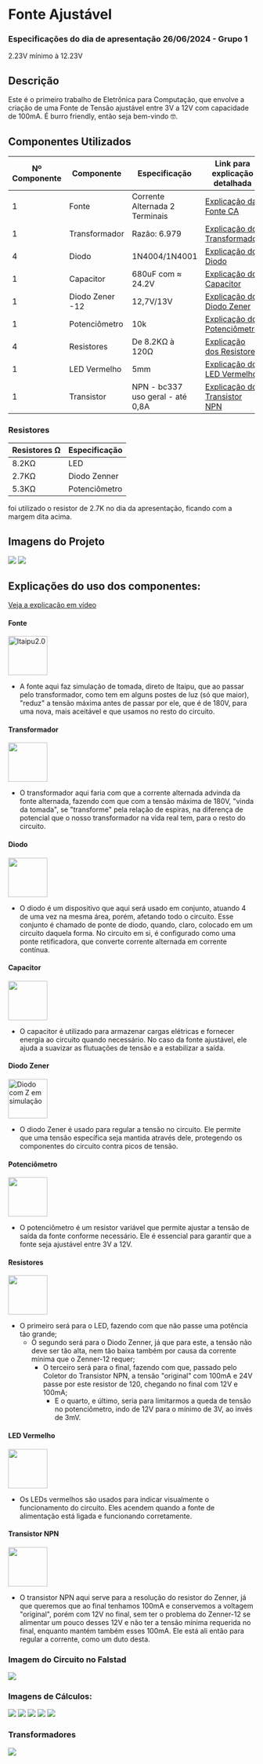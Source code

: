 
# Fonte Ajustável

### Especificações do dia de apresentação 26/06/2024 - Grupo 1
2.23V mínimo à 12.23V


## Descrição

Este é o primeiro trabalho de Eletrônica para Computação, que envolve a criação de uma Fonte de Tensão ajustável entre 3V a 12V com capacidade de 100mA. É burro friendly, então seja bem-vindo 🤓.

## Componentes Utilizados

| Nº Componente | Componente      | Especificação                  | Link para explicação detalhada                             |
| ------------- | --------------- | ------------------------------ | ---------------------------------------------------------- |
| 1             | Fonte           | Corrente Alternada 2 Terminais | [Explicação da Fonte CA](#explicacao_fonte)                |
| 1             | Transformador   | Razão: 6.979                   | [Explicação do Transformador](#explicacao_trans)           |
| 4             | Diodo           | 1N4004/1N4001                  | [Explicação do Diodo](#explicacao_diodo)                   |
| 1             | Capacitor       | 680uF com ≈ 24.2V              | [Explicação do Capacitor](#explicacao_capacitor)           |
| 1             | Diodo Zener -12 | 12,7V/13V                      | [Explicação do Diodo Zener](#explicacao_diodo_zener)       |
| 1             | Potenciômetro   | 10k                            | [Explicação do Potenciômetro](#explicacao_potenciometro)   |
| 4             | Resistores      | De 8.2KΩ à 120Ω                | [Explicação dos Resistores](#explicacao_resistores)        |
| 1             | LED Vermelho    | 5mm                            | [Explicação do LED Vermelho](#explicacao_led)              |
| 1             | Transistor      | NPN - bc337 uso geral - até 0,8A| [Explicação do Transistor NPN](#explicacao_transistor_npn) |



### Resistores

| Resistores Ω | Especificação |
| ------------ | ------------- |
| 8.2KΩ        | LED           |
| 2.7KΩ        | Diodo Zenner  |
| 5.3KΩ        | Potenciômetro |

foi utilizado o resistor de 2.7K no dia da apresentação, ficando com a margem dita acima.


## Imagens do Projeto

<img src="img/projeto1.jpg">
<img src="img/projeto2.jpg">

## Explicações do uso dos componentes:

[Veja a explicação em vídeo](https://youtu.be/Pt6J5xYUrL0?si=UYq0Yr0lrQ63-2Zr)

<a name="explicacao_fonte"></a>

#### Fonte

<img src="img/battery9V.png" width="80px" alt="Itaipu2.0">

- A fonte aqui faz simulação de tomada, direto de Itaipu, que ao passar pelo transformador, como tem em alguns postes de luz (só que maior), "reduz" a tensão máxima antes de passar por ele, que é de 180V, para uma nova, mais aceitável e que usamos no resto do circuito.

<a name="explicacao_trans"></a>


#### Transformador

<img src="img/transformador.jpg" width="80px">

- O transformador aqui faria com que a corrente alternada advinda da fonte alternada, fazendo com que com a tensão máxima de 180V, "vinda da tomada", se "transforme" pela relação de espiras, na diferença de potencial que o nosso transformador na vida real tem, para o resto do circuito.

<a name="explicacao_diodo"></a>

#### Diodo 

<img src="img/diode.png" width="80px">

- O diodo é um dispositivo que aqui será usado em conjunto, atuando 4 de uma vez na mesma área, porém, afetando todo o circuito. Esse conjunto é chamado de ponte de diodo, quando, claro, colocado em um circuito daquela forma. No circuito em si, é configurado como uma ponte retificadora, que converte corrente alternada em corrente contínua.

<a name="explicacao_capacitor"></a>

#### Capacitor

<img src="img/capacitorPolarized.png" width="80px">

- O capacitor é utilizado para armazenar cargas elétricas e fornecer energia ao circuito quando necessário. No caso da fonte ajustável, ele ajuda a suavizar as flutuações de tensão e a estabilizar a saída.

<a name="explicacao_diodo_zener"></a>

#### Diodo Zener

<img src="img/diode.png" width="80px" alt="Diodo com Z em simulação">

- O diodo Zener é usado para regular a tensão no circuito. Ele permite que uma tensão específica seja mantida através dele, protegendo os componentes do circuito contra picos de tensão.

<a name="explicacao_potenciometro"></a>

#### Potenciômetro

<img src="img/potentiometer.png" width="80px">

- O potenciômetro é um resistor variável que permite ajustar a tensão de saída da fonte conforme necessário. Ele é essencial para garantir que a fonte seja ajustável entre 3V a 12V.

<a name="explicacao_resistores"></a>

#### Resistores

<img src="img/resistor.png" width="80px">

- O primeiro será para o LED, fazendo com que não passe uma potência tão grande;
  - O segundo será para o Diodo Zenner, já que para este, a tensão não deve ser tão alta, nem tão baixa também por causa da corrente mínima que o Zenner-12 requer;
    - O terceiro será para o final, fazendo com que, passado pelo Coletor do Transistor NPN, a tensão "original" com 100mA e 24V passe por este resistor de 120, chegando no final com 12V e 100mA;
      - E o quarto, e último, seria para limitarmos a queda de tensão no potenciômetro, indo de 12V para o mínimo de 3V, ao invés de 3mV.

<a name="explicacao_led"></a>

#### LED Vermelho

<img src="img/led.png" width="80px">

- Os LEDs vermelhos são usados para indicar visualmente o funcionamento do circuito. Eles acendem quando a fonte de alimentação está ligada e funcionando corretamente.

<a name="explicacao_transistor_npn"></a>

#### Transistor NPN

<img src="img/transistorNPN.png" width="80px">

- O transistor NPN aqui serve para a resolução do resistor do Zenner, já que queremos que ao final tenhamos 100mA e conservemos a voltagem "original", porém com 12V no final, sem ter o problema do Zenner-12 se alimentar um pouco desses 12V e não ter a tensão mínima requerida no final, enquanto mantém também esses 100mA. Ele está ali então para regular a corrente, como um duto desta.

### Imagem do Circuito no Falstad

<img src="photosEscreens/circuito.png">

### Imagens de Cálculos:

<img src="photosEscreens/calculo1.png">
<img src="photosEscreens/calculo2.png">
<img src="photosEscreens/calculo3.png">
<img src="photosEscreens/calculo4.png">
<img src="photosEscreens/calculo5.png">


### Transformadores

<img src="img/transformadores.png">
